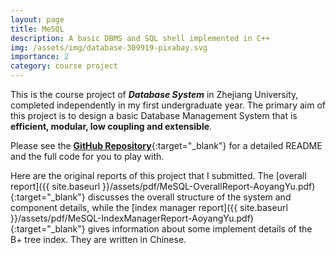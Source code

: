 ```yaml
---
layout: page
title: MeSQL
description: A basic DBMS and SQL shell implemented in C++
img: /assets/img/database-309919-pixabay.svg
importance: 2
category: course project
---
```


This is the course project of _**Database System**_ in Zhejiang University, completed independently in my first undergraduate year. The primary aim of this project is to design a basic Database Management System that is **efficient, modular, low coupling and extensible**.

Please see the [**GitHub Repository**](https://github.com/permui/MeSQL){:target="_blank"} for a detailed README and the full code for you to play with.

Here are the original reports of this project that I submitted. The [overall report]({{ site.baseurl }}/assets/pdf/MeSQL-OverallReport-AoyangYu.pdf){:target="_blank"} discusses the overall structure of the system and component details, while the [index manager report]({{ site.baseurl }}/assets/pdf/MeSQL-IndexManagerReport-AoyangYu.pdf){:target="_blank"} gives information about some implement details of the B+ tree index. They are written in Chinese.